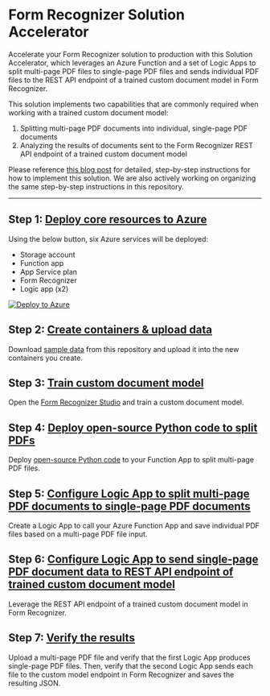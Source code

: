 # Form Recognizer Solution Accelerator

Accelerate your Form Recognizer solution to production with this Solution Accelerator, which leverages an Azure Function and a set of Logic Apps to split multi-page PDF files to single-page PDF files and sends individual PDF files to the REST API endpoint of a trained custom document model in Form Recognizer.

This solution implements two capabilities that are commonly required when working with a trained custom document model: 

  1. Splitting multi-page PDF documents into individual, single-page PDF documents
  2. Analyzing the results of documents sent to the Form Recognizer REST API endpoint of a trained custom document model

Please reference [this blog post](https://techcommunity.microsoft.com/t5/ai-cognitive-services-blog/form-recognizer-solution-accelerator/ba-p/3262782) for detailed, step-by-step instructions for how to implement this solution. We are also actively working on organizing the same step-by-step instructions in this repository.

---

## Step 1: [Deploy core resources to Azure](https://github.com/stevedem/FormRecognizerAccelerator/blob/main/docs/01-deploy-to-azure.md)

Using the below button, six Azure services will be deployed:

  * Storage account
  * Function app
  * App Service plan
  * Form Recognizer
  * Logic app (x2)

[![Deploy to Azure](https://aka.ms/deploytoazurebutton)](https://portal.azure.com/#create/Microsoft.Template/uri/https%3A%2F%2Fraw.githubusercontent.com%2Fstevedem%2FFormRecognizerAccelerator%2Fmain%2Finfrastructure%2Fazuredeploy.json)

## Step 2: [Create containers & upload data](https://github.com/stevedem/FormRecognizerAccelerator/blob/main/docs/02-storage-account-containers-upload-data.md)

Download [sample data]() from this repository and upload it into the new containers you create.

## Step 3: [Train custom document model](https://github.com/stevedem/FormRecognizerAccelerator/blob/main/docs/03-form-recognizer-train-custom-model.md)

Open the [Form Recognizer Studio](https://formrecognizer.appliedai.azure.com/studio/) and train a custom document model.

## Step 4: [Deploy open-source Python code to split PDFs](https://github.com/stevedem/FormRecognizerAccelerator/blob/main/docs/04-deploy-function-app-to-split-pdfs.md)

Deploy [open-source Python code](https://github.com/stevedem/splitpdfs) to your Function App to split multi-page PDF files.

## Step 5: [Configure Logic App to split multi-page PDF documents to single-page PDF documents](https://github.com/stevedem/FormRecognizerAccelerator/blob/main/docs/05-split-pdfs-logic-app.md)

Create a Logic App to call your Azure Function App and save individual PDF files based on a multi-page PDF file input.

## Step 6: [Configure Logic App to send single-page PDF document data to REST API endpoint of trained custom document model](https://github.com/stevedem/FormRecognizerAccelerator/blob/main/docs/06-analyze-results-logic-app.md)

Leverage the REST API endpoint of a trained custom document model in Form Recognizer.

## Step 7: [Verify the results](https://github.com/stevedem/FormRecognizerAccelerator/blob/main/docs/07-verify-the-functionality.md)

Upload a multi-page PDF file and verify that the first Logic App produces single-page PDF files. Then, verify that the second Logic App sends each file to the custom model endpoint in Form Recognizer and saves the resulting JSON.
